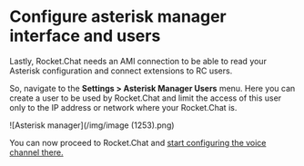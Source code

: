 # Configure asterisk manager interface and users

Lastly, Rocket.Chat needs an AMI connection to be able to read your Asterisk configuration and connect extensions to RC users.

So, navigate to the **Settings > Asterisk Manager Users** menu. Here you can create a user to be used by Rocket.Chat and limit the access of this user only to the IP address or network where your Rocket.Chat is.

![Asterisk manager](/img/image (1253).png)

You can now proceed to Rocket.Chat and [start configuring the voice channel there.](../configure-with-an-active-pbx-server/)
